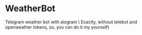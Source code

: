 # WeatherBot
Telegram weather bot with aiogram \\
Exactly, without telebot and openweather tokens, so, you can do it my yourself)
